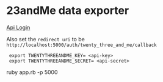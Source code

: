 # 23andMe data exporter

[Api Login](https://api.23andme.com/user/login/?redirect=/apply/)

Also set the `redirect uri` to be `http://localhost:5000/auth/twenty_three_and_me/callback`


```
 export TWENTYTHREEANDME_KEY= <api-key>
 export TWENTYTHREEANDME_SECRET= <api-secret>
```


 ruby app.rb -p 5000

